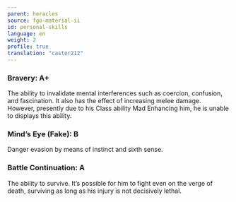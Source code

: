 ```yaml
---
parent: heracles
source: fgo-material-ii
id: personal-skills
language: en
weight: 2
profile: true
translation: "castor212"
---
```


### Bravery: A+

The ability to invalidate mental interferences such as coercion, confusion, and fascination.
It also has the effect of increasing melee damage. However, presently due to his Class ability Mad Enhancing him, he is unable to displays this ability.

### Mind’s Eye (Fake): B

Danger evasion by means of instinct and sixth sense.

### Battle Continuation: A

The ability to survive.
It’s possible for him to fight even on the verge of death, surviving as long as his injury is not decisively lethal.
